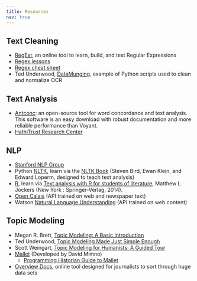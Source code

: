 ```yaml
---
title: Resources
nav: true
---
```


## Text Cleaning

- [RegExr](https://regexr.com/), an online tool to learn, build, and test Regular Expressions
- [Regex lessons](https://regexone.com/)
- [Regex cheat sheet](https://www.rexegg.com/regex-quickstart.html)
- Ted Underwood, [DataMunging](https://github.com/tedunderwood/DataMunging), example of Python scripts used to clean and normalize OCR

## Text Analysis

- [Antconc](https://www.laurenceanthony.net/software/antconc/): an open-source tool for word concordance and text analysis. This software is an easy download with robust documentation and more reliable performance than Voyant.
- [HathiTrust Research Center](https://analytics.hathitrust.org/)

## NLP

- [Stanford NLP Group](https://nlp.stanford.edu/software/)
- Python [NLTK](http://www.nltk.org/), learn via the [NLTK Book](http://www.nltk.org/book/) (Steven Bird, Ewan Klein, and Edward Loperm, designed to teach text analysis)
- [R](https://cran.rstudio.com/), learn via [Text analysis with R for students of literature](http://www.matthewjockers.net/text-analysis-with-r-for-students-of-literature/), Matthew L Jockers (New York : Springer-Verlag, 2014).
- [Open Calais](http://www.opencalais.com/) (API trained on web and newspaper text)
- Watson [Natural Language Understanding](https://www.ibm.com/watson/developercloud/natural-language-understanding.html) (API trained on web content)

## Topic Modeling

- Megan R. Brett, [Topic Modeling: A Basic Introduction](http://journalofdigitalhumanities.org/2-1/topic-modeling-a-basic-introduction-by-megan-r-brett/)
- Ted Underwood, [Topic Modeling Made Just Simple Enough](https://tedunderwood.com/2012/04/07/topic-modeling-made-just-simple-enough/)
- Scott Weingart, [Topic Modeling for Humanists: A Guided Tour](http://www.scottbot.net/HIAL/index.html@p=19113.html)
- [Mallet](http://mallet.cs.umass.edu/) (Developed by David Mimno)
    - [Programming Historian Guide to Mallet](https://programminghistorian.org/en/lessons/topic-modeling-and-mallet)
- [Overview Docs](https://www.overviewdocs.com/), online tool designed for journalists to sort through huge data sets
